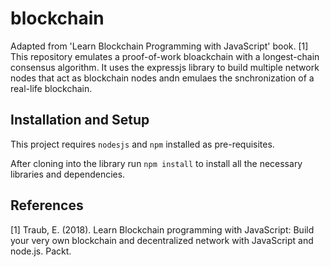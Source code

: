 # blockchain
Adapted from 'Learn Blockchain Programming with JavaScript' book. [1] This repository emulates a proof-of-work bloackchain with a longest-chain consensus algorithm. It uses the expressjs library to build multiple network nodes that act as blockchain nodes andn emulaes the snchronization of a real-life blockchain. 

## Installation and Setup
This project requires `nodesjs` and `npm` installed as pre-requisites. 

After cloning into the library run `npm install` to install all the necessary libraries and dependencies. 


## References 
[1] Traub, E. (2018). Learn Blockchain programming with JavaScript: Build your very own blockchain and decentralized network with JavaScript and node.js. Packt. 
